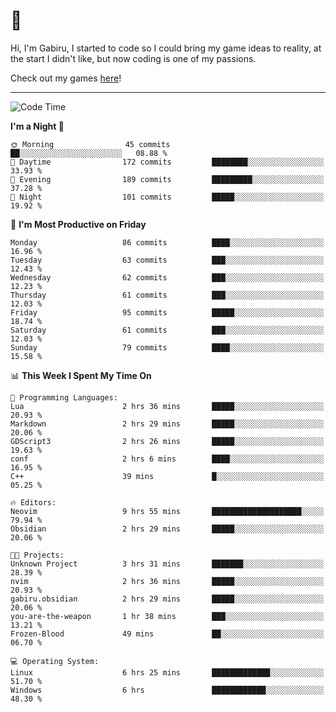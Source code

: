 # 🐀

Hi, I'm Gabiru, I started to code so I could bring my game ideas to reality, at the start I didn't like, but now coding is one of my passions.

Check out my games [here](https://gabiru.art/projetos/)!

---

<!--START_SECTION:waka-->
![Code Time](http://img.shields.io/badge/Code%20Time-273%20hrs%2016%20mins-blue)

**I'm a Night 🦉** 

```text
🌞 Morning                45 commits          ██░░░░░░░░░░░░░░░░░░░░░░░   08.88 % 
🌆 Daytime                172 commits         ████████░░░░░░░░░░░░░░░░░   33.93 % 
🌃 Evening                189 commits         █████████░░░░░░░░░░░░░░░░   37.28 % 
🌙 Night                  101 commits         █████░░░░░░░░░░░░░░░░░░░░   19.92 % 
```
📅 **I'm Most Productive on Friday** 

```text
Monday                   86 commits          ████░░░░░░░░░░░░░░░░░░░░░   16.96 % 
Tuesday                  63 commits          ███░░░░░░░░░░░░░░░░░░░░░░   12.43 % 
Wednesday                62 commits          ███░░░░░░░░░░░░░░░░░░░░░░   12.23 % 
Thursday                 61 commits          ███░░░░░░░░░░░░░░░░░░░░░░   12.03 % 
Friday                   95 commits          █████░░░░░░░░░░░░░░░░░░░░   18.74 % 
Saturday                 61 commits          ███░░░░░░░░░░░░░░░░░░░░░░   12.03 % 
Sunday                   79 commits          ████░░░░░░░░░░░░░░░░░░░░░   15.58 % 
```


📊 **This Week I Spent My Time On** 

```text
💬 Programming Languages: 
Lua                      2 hrs 36 mins       █████░░░░░░░░░░░░░░░░░░░░   20.93 % 
Markdown                 2 hrs 29 mins       █████░░░░░░░░░░░░░░░░░░░░   20.06 % 
GDScript3                2 hrs 26 mins       █████░░░░░░░░░░░░░░░░░░░░   19.63 % 
conf                     2 hrs 6 mins        ████░░░░░░░░░░░░░░░░░░░░░   16.95 % 
C++                      39 mins             █░░░░░░░░░░░░░░░░░░░░░░░░   05.25 % 

🔥 Editors: 
Neovim                   9 hrs 55 mins       ████████████████████░░░░░   79.94 % 
Obsidian                 2 hrs 29 mins       █████░░░░░░░░░░░░░░░░░░░░   20.06 % 

🐱‍💻 Projects: 
Unknown Project          3 hrs 31 mins       ███████░░░░░░░░░░░░░░░░░░   28.39 % 
nvim                     2 hrs 36 mins       █████░░░░░░░░░░░░░░░░░░░░   20.93 % 
gabiru.obsidian          2 hrs 29 mins       █████░░░░░░░░░░░░░░░░░░░░   20.06 % 
you-are-the-weapon       1 hr 38 mins        ███░░░░░░░░░░░░░░░░░░░░░░   13.21 % 
Frozen-Blood             49 mins             ██░░░░░░░░░░░░░░░░░░░░░░░   06.70 % 

💻 Operating System: 
Linux                    6 hrs 25 mins       █████████████░░░░░░░░░░░░   51.70 % 
Windows                  6 hrs               ████████████░░░░░░░░░░░░░   48.30 % 
```


<!--END_SECTION:waka-->
